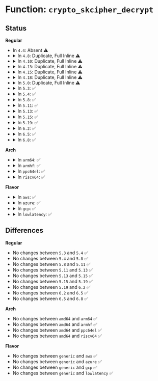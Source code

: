 # Function: <code>crypto_skcipher_decrypt</code>

## Status
<b>Regular</b>
<ul>
<li>
In <code>4.4</code>: Absent ⚠️
</li>
<li>
<details>
<summary>In <code>4.8</code>: Duplicate, Full Inline ⚠️</summary>

**Collision:** Static Duplication

**Inline:** Full

**Transformation:** False

**Instances:**

```
In fs/crypto/crypto.c (ffffffff81288a65)
Location: include/crypto/skcipher.h:425
Inline: True
```
```
In fs/crypto/fname.c (ffffffff812898d1)
Location: include/crypto/skcipher.h:425
Inline: True
Inline callers:
  - fs/crypto/fname.c:fname_decrypt
```
```
In fs/ecryptfs/crypto.c (ffffffff81339622)
Location: include/crypto/skcipher.h:425
Inline: True
Inline callers:
  - fs/ecryptfs/crypto.c:crypt_scatterlist
```
```
In fs/ecryptfs/keystore.c (ffffffff8133bc96)
Location: include/crypto/skcipher.h:425
Inline: True
Inline callers:
  - fs/ecryptfs/keystore.c:decrypt_passphrase_encrypted_session_key
  - fs/ecryptfs/keystore.c:ecryptfs_parse_tag_70_packet
```
```
In security/keys/big_key.c (ffffffff8136b884)
Location: include/crypto/skcipher.h:425
Inline: True
Inline callers:
  - security/keys/big_key.c:big_key_crypt
```
```
In security/keys/encrypted-keys/encrypted.c (ffffffff8136e8cf)
Location: include/crypto/skcipher.h:425
Inline: True
```
```
In crypto/cts.c (ffffffff813e7a15)
Location: include/crypto/skcipher.h:425
Inline: True
Inline callers:
  - crypto/cts.c:crypto_cts_decrypt
  - crypto/cts.c:crypto_cts_decrypt
  - crypto/cts.c:cts_cbc_decrypt
```
</details>
</li>
<li>
<details>
<summary>In <code>4.10</code>: Duplicate, Full Inline ⚠️</summary>

**Collision:** Static Duplication

**Inline:** Full

**Transformation:** False

**Instances:**

```
In fs/crypto/crypto.c (ffffffff8129d692)
Location: include/crypto/skcipher.h:425
Inline: True
```
```
In fs/crypto/fname.c (ffffffff8129e591)
Location: include/crypto/skcipher.h:425
Inline: True
Inline callers:
  - fs/crypto/fname.c:fname_decrypt
```
```
In fs/ecryptfs/crypto.c (ffffffff8134f3c2)
Location: include/crypto/skcipher.h:425
Inline: True
Inline callers:
  - fs/ecryptfs/crypto.c:crypt_scatterlist
```
```
In fs/ecryptfs/keystore.c (ffffffff81351a26)
Location: include/crypto/skcipher.h:425
Inline: True
Inline callers:
  - fs/ecryptfs/keystore.c:decrypt_passphrase_encrypted_session_key
  - fs/ecryptfs/keystore.c:ecryptfs_parse_tag_70_packet
```
```
In security/keys/big_key.c (ffffffff813820a4)
Location: include/crypto/skcipher.h:425
Inline: True
Inline callers:
  - security/keys/big_key.c:big_key_crypt
```
```
In security/keys/encrypted-keys/encrypted.c (ffffffff8138529c)
Location: include/crypto/skcipher.h:425
Inline: True
```
```
In crypto/cts.c (ffffffff81400845)
Location: include/crypto/skcipher.h:425
Inline: True
Inline callers:
  - crypto/cts.c:crypto_cts_decrypt
  - crypto/cts.c:crypto_cts_decrypt
  - crypto/cts.c:cts_cbc_decrypt
```
```
In crypto/xts.c (ffffffff81401c0c)
Location: include/crypto/skcipher.h:425
Inline: True
Inline callers:
  - crypto/xts.c:do_decrypt
```
</details>
</li>
<li>
<details>
<summary>In <code>4.13</code>: Duplicate, Full Inline ⚠️</summary>

**Collision:** Static Duplication

**Inline:** Full

**Transformation:** False

**Instances:**

```
In fs/crypto/crypto.c (ffffffff812ac3f6)
Location: include/crypto/skcipher.h:459
Inline: True
Inline callers:
  - fs/crypto/crypto.c:fscrypt_do_page_crypto
```
```
In fs/crypto/fname.c (ffffffff812ad057)
Location: include/crypto/skcipher.h:459
Inline: True
Inline callers:
  - fs/crypto/fname.c:fname_decrypt
```
```
In fs/ecryptfs/crypto.c (ffffffff81363e82)
Location: include/crypto/skcipher.h:459
Inline: True
Inline callers:
  - fs/ecryptfs/crypto.c:crypt_scatterlist
```
```
In fs/ecryptfs/keystore.c (ffffffff81366566)
Location: include/crypto/skcipher.h:459
Inline: True
Inline callers:
  - fs/ecryptfs/keystore.c:decrypt_passphrase_encrypted_session_key
  - fs/ecryptfs/keystore.c:ecryptfs_parse_tag_70_packet
```
```
In security/keys/big_key.c (ffffffff8139673d)
Location: include/crypto/skcipher.h:459
Inline: True
Inline callers:
  - security/keys/big_key.c:big_key_crypt
```
```
In security/keys/encrypted-keys/encrypted.c (ffffffff81399998)
Location: include/crypto/skcipher.h:459
Inline: True
```
```
In crypto/cts.c (ffffffff8140e0b9)
Location: include/crypto/skcipher.h:459
Inline: True
Inline callers:
  - crypto/cts.c:crypto_cts_decrypt
  - crypto/cts.c:crypto_cts_decrypt
  - crypto/cts.c:cts_cbc_decrypt
```
```
In crypto/xts.c (ffffffff8140efa4)
Location: include/crypto/skcipher.h:459
Inline: True
Inline callers:
  - crypto/xts.c:do_decrypt
```
</details>
</li>
<li>
<details>
<summary>In <code>4.15</code>: Duplicate, Full Inline ⚠️</summary>

**Collision:** Static Duplication

**Inline:** Full

**Transformation:** False

**Instances:**

```
In fs/crypto/crypto.c (ffffffff812cfc94)
Location: include/crypto/skcipher.h:459
Inline: True
Inline callers:
  - fs/crypto/crypto.c:fscrypt_do_page_crypto
```
```
In fs/crypto/fname.c (ffffffff812d0801)
Location: include/crypto/skcipher.h:459
Inline: True
Inline callers:
  - fs/crypto/fname.c:fname_decrypt
```
```
In fs/ecryptfs/crypto.c (ffffffff81388bf2)
Location: include/crypto/skcipher.h:459
Inline: True
Inline callers:
  - fs/ecryptfs/crypto.c:crypt_scatterlist
```
```
In fs/ecryptfs/keystore.c (ffffffff8138b1e1)
Location: include/crypto/skcipher.h:459
Inline: True
Inline callers:
  - fs/ecryptfs/keystore.c:decrypt_passphrase_encrypted_session_key
  - fs/ecryptfs/keystore.c:ecryptfs_parse_tag_70_packet
```
```
In security/keys/encrypted-keys/encrypted.c (ffffffff813bf168)
Location: include/crypto/skcipher.h:459
Inline: True
```
```
In crypto/cts.c (ffffffff81436b69)
Location: include/crypto/skcipher.h:459
Inline: True
Inline callers:
  - crypto/cts.c:crypto_cts_decrypt
  - crypto/cts.c:crypto_cts_decrypt
  - crypto/cts.c:cts_cbc_decrypt
```
```
In crypto/xts.c (ffffffff81437a78)
Location: include/crypto/skcipher.h:459
Inline: True
Inline callers:
  - crypto/xts.c:do_decrypt
```
```
In crypto/gcm.c (ffffffff8143933a)
Location: include/crypto/skcipher.h:459
Inline: True
Inline callers:
  - crypto/gcm.c:gcm_dec_hash_continue
```
</details>
</li>
<li>
<details>
<summary>In <code>4.18</code>: Duplicate, Full Inline ⚠️</summary>

**Collision:** Static Duplication

**Inline:** Full

**Transformation:** False

**Instances:**

```
In fs/crypto/crypto.c (ffffffff812fa523)
Location: include/crypto/skcipher.h:457
Inline: True
Inline callers:
  - fs/crypto/crypto.c:fscrypt_do_page_crypto
```
```
In fs/crypto/fname.c (ffffffff812fab6e)
Location: include/crypto/skcipher.h:457
Inline: True
```
```
In fs/ecryptfs/crypto.c (ffffffff813b7a42)
Location: include/crypto/skcipher.h:457
Inline: True
Inline callers:
  - fs/ecryptfs/crypto.c:crypt_scatterlist
```
```
In fs/ecryptfs/keystore.c (ffffffff813ba0e6)
Location: include/crypto/skcipher.h:457
Inline: True
Inline callers:
  - fs/ecryptfs/keystore.c:decrypt_passphrase_encrypted_session_key
  - fs/ecryptfs/keystore.c:ecryptfs_parse_tag_70_packet
```
```
In security/keys/encrypted-keys/encrypted.c (ffffffff813f01fe)
Location: include/crypto/skcipher.h:457
Inline: True
```
```
In crypto/cts.c (ffffffff81469786)
Location: include/crypto/skcipher.h:457
Inline: True
Inline callers:
  - crypto/cts.c:crypto_cts_decrypt
  - crypto/cts.c:crypto_cts_decrypt
  - crypto/cts.c:cts_cbc_decrypt
```
```
In crypto/xts.c (ffffffff8146a39c)
Location: include/crypto/skcipher.h:457
Inline: True
Inline callers:
  - crypto/xts.c:do_decrypt
```
```
In crypto/gcm.c (ffffffff8146bcc7)
Location: include/crypto/skcipher.h:457
Inline: True
Inline callers:
  - crypto/gcm.c:gcm_dec_hash_continue
```
</details>
</li>
<li>
<details>
<summary>In <code>5.0</code>: Duplicate, Full Inline ⚠️</summary>

**Collision:** Static Duplication

**Inline:** Full

**Transformation:** False

**Instances:**

```
In fs/crypto/crypto.c (ffffffff8130f8d6)
Location: include/crypto/skcipher.h:514
Inline: True
Inline callers:
  - fs/crypto/crypto.c:fscrypt_do_page_crypto
```
```
In fs/crypto/fname.c (ffffffff8130fefa)
Location: include/crypto/skcipher.h:514
Inline: True
```
```
In fs/ecryptfs/crypto.c (ffffffff813d0f66)
Location: include/crypto/skcipher.h:514
Inline: True
Inline callers:
  - fs/ecryptfs/crypto.c:crypt_scatterlist
```
```
In fs/ecryptfs/keystore.c (ffffffff813d3697)
Location: include/crypto/skcipher.h:514
Inline: True
Inline callers:
  - fs/ecryptfs/keystore.c:decrypt_passphrase_encrypted_session_key
  - fs/ecryptfs/keystore.c:ecryptfs_parse_tag_70_packet
```
```
In security/keys/encrypted-keys/encrypted.c (ffffffff8140b220)
Location: include/crypto/skcipher.h:514
Inline: True
```
```
In crypto/cts.c (ffffffff814874be)
Location: include/crypto/skcipher.h:514
Inline: True
Inline callers:
  - crypto/cts.c:crypto_cts_decrypt
  - crypto/cts.c:crypto_cts_decrypt
  - crypto/cts.c:cts_cbc_decrypt
```
```
In crypto/xts.c (ffffffff814878be)
Location: include/crypto/skcipher.h:514
Inline: True
```
```
In crypto/gcm.c (ffffffff81489239)
Location: include/crypto/skcipher.h:514
Inline: True
Inline callers:
  - crypto/gcm.c:gcm_dec_hash_continue
```
</details>
</li>
<li>
<details>
<summary>In <code>5.3</code>: ✅</summary>

```c
int crypto_skcipher_decrypt(struct skcipher_request *req);
```

**Collision:** Unique Global

**Inline:** No

**Transformation:** False

**Instances:**

```
In crypto/skcipher.c (ffffffff814a8b60)
Location: crypto/skcipher.c:857
Inline: False
Direct callers:
  - fs/crypto/crypto.c:fscrypt_crypt_block
  - fs/ecryptfs/crypto.c:crypt_scatterlist
  - fs/ecryptfs/keystore.c:decrypt_passphrase_encrypted_session_key
  - fs/ecryptfs/keystore.c:ecryptfs_parse_tag_70_packet
  - crypto/cts.c:crypto_cts_decrypt
  - crypto/cts.c:crypto_cts_decrypt
  - crypto/cts.c:cts_cbc_decrypt
  - crypto/gcm.c:gcm_dec_hash_continue
```
**Symbols:**

```
ffffffff814a8b60-ffffffff814a8bbc: crypto_skcipher_decrypt (STB_GLOBAL)
```
</details>
</li>
<li>
<details>
<summary>In <code>5.4</code>: ✅</summary>

```c
int crypto_skcipher_decrypt(struct skcipher_request *req);
```

**Collision:** Unique Global

**Inline:** No

**Transformation:** False

**Instances:**

```
In crypto/skcipher.c (ffffffff814c37c0)
Location: crypto/skcipher.c:861
Inline: False
Direct callers:
  - fs/crypto/crypto.c:fscrypt_crypt_block
  - fs/ecryptfs/crypto.c:crypt_scatterlist
  - fs/ecryptfs/keystore.c:decrypt_passphrase_encrypted_session_key
  - fs/ecryptfs/keystore.c:ecryptfs_parse_tag_70_packet
  - crypto/cts.c:crypto_cts_decrypt
  - crypto/cts.c:crypto_cts_decrypt
  - crypto/cts.c:cts_cbc_decrypt
  - crypto/gcm.c:gcm_dec_hash_continue
```
**Symbols:**

```
ffffffff814c37c0-ffffffff814c381c: crypto_skcipher_decrypt (STB_GLOBAL)
```
</details>
</li>
<li>
<details>
<summary>In <code>5.8</code>: ✅</summary>

```c
int crypto_skcipher_decrypt(struct skcipher_request *req);
```

**Collision:** Unique Global

**Inline:** No

**Transformation:** False

**Instances:**

```
In crypto/skcipher.c (ffffffff815229c0)
Location: crypto/skcipher.c:641
Inline: False
Direct callers:
  - fs/crypto/crypto.c:fscrypt_crypt_block
  - fs/crypto/fname.c:fname_decrypt
  - fs/ecryptfs/crypto.c:crypt_scatterlist
  - fs/ecryptfs/keystore.c:decrypt_passphrase_encrypted_session_key
  - fs/ecryptfs/keystore.c:ecryptfs_parse_tag_70_packet
  - crypto/cts.c:crypto_cts_decrypt
  - crypto/cts.c:crypto_cts_decrypt
  - crypto/cts.c:cts_cbc_decrypt
  - crypto/xts.c:decrypt
  - crypto/gcm.c:gcm_dec_hash_continue
  - block/blk-crypto-fallback.c:blk_crypto_fallback_decrypt_bio
```
**Symbols:**

```
ffffffff815229c0-ffffffff81522a20: crypto_skcipher_decrypt (STB_GLOBAL)
```
</details>
</li>
<li>
<details>
<summary>In <code>5.11</code>: ✅</summary>

```c
int crypto_skcipher_decrypt(struct skcipher_request *req);
```

**Collision:** Unique Global

**Inline:** No

**Transformation:** False

**Instances:**

```
In crypto/skcipher.c (ffffffff8153f880)
Location: crypto/skcipher.c:641
Inline: False
Direct callers:
  - fs/crypto/crypto.c:fscrypt_crypt_block
  - fs/crypto/fname.c:fname_decrypt
  - fs/ecryptfs/crypto.c:crypt_scatterlist
  - fs/ecryptfs/keystore.c:decrypt_passphrase_encrypted_session_key
  - fs/ecryptfs/keystore.c:ecryptfs_parse_tag_70_packet
  - crypto/cts.c:crypto_cts_decrypt
  - crypto/cts.c:crypto_cts_decrypt
  - crypto/cts.c:cts_cbc_decrypt
  - crypto/xts.c:xts_decrypt
  - crypto/gcm.c:gcm_dec_hash_continue
  - block/blk-crypto-fallback.c:blk_crypto_fallback_decrypt_bio
```
**Symbols:**

```
ffffffff8153f880-ffffffff8153f8e0: crypto_skcipher_decrypt (STB_GLOBAL)
```
</details>
</li>
<li>
<details>
<summary>In <code>5.13</code>: ✅</summary>

```c
int crypto_skcipher_decrypt(struct skcipher_request *req);
```

**Collision:** Unique Global

**Inline:** No

**Transformation:** False

**Instances:**

```
In crypto/skcipher.c (ffffffff81547e10)
Location: crypto/skcipher.c:636
Inline: False
Direct callers:
  - fs/crypto/crypto.c:fscrypt_crypt_block
  - fs/crypto/fname.c:fname_decrypt
  - fs/ecryptfs/crypto.c:crypt_scatterlist
  - fs/ecryptfs/keystore.c:decrypt_passphrase_encrypted_session_key
  - fs/ecryptfs/keystore.c:ecryptfs_parse_tag_70_packet
  - crypto/cts.c:crypto_cts_decrypt
  - crypto/cts.c:crypto_cts_decrypt
  - crypto/cts.c:cts_cbc_decrypt
  - crypto/xts.c:xts_decrypt
  - crypto/gcm.c:gcm_dec_hash_continue
  - block/blk-crypto-fallback.c:blk_crypto_fallback_decrypt_bio
```
**Symbols:**

```
ffffffff81547e10-ffffffff81547e70: crypto_skcipher_decrypt (STB_GLOBAL)
```
</details>
</li>
<li>
<details>
<summary>In <code>5.15</code>: ✅</summary>

```c
int crypto_skcipher_decrypt(struct skcipher_request *req);
```

**Collision:** Unique Global

**Inline:** No

**Transformation:** False

**Instances:**

```
In crypto/skcipher.c (ffffffff815a85f0)
Location: crypto/skcipher.c:636
Inline: False
Direct callers:
  - fs/crypto/crypto.c:fscrypt_crypt_block
  - fs/crypto/fname.c:fname_decrypt
  - fs/ecryptfs/crypto.c:crypt_scatterlist
  - fs/ecryptfs/keystore.c:decrypt_passphrase_encrypted_session_key
  - fs/ecryptfs/keystore.c:ecryptfs_parse_tag_70_packet
  - crypto/cts.c:crypto_cts_decrypt
  - crypto/cts.c:crypto_cts_decrypt
  - crypto/cts.c:cts_cbc_decrypt
  - crypto/xts.c:xts_decrypt
  - crypto/gcm.c:gcm_dec_hash_continue
  - block/blk-crypto-fallback.c:blk_crypto_fallback_decrypt_bio
```
**Symbols:**

```
ffffffff815a85f0-ffffffff815a8650: crypto_skcipher_decrypt (STB_GLOBAL)
```
</details>
</li>
<li>
<details>
<summary>In <code>5.19</code>: ✅</summary>

```c
int crypto_skcipher_decrypt(struct skcipher_request *req);
```

**Collision:** Unique Global

**Inline:** No

**Transformation:** False

**Instances:**

```
In crypto/skcipher.c (ffffffff8164f980)
Location: crypto/skcipher.c:636
Inline: False
Direct callers:
  - fs/crypto/crypto.c:fscrypt_crypt_block
  - fs/crypto/fname.c:fname_decrypt
  - fs/ecryptfs/crypto.c:crypt_scatterlist
  - fs/ecryptfs/keystore.c:decrypt_passphrase_encrypted_session_key
  - fs/ecryptfs/keystore.c:ecryptfs_parse_tag_70_packet
  - crypto/cts.c:crypto_cts_decrypt
  - crypto/cts.c:crypto_cts_decrypt
  - crypto/cts.c:cts_cbc_decrypt
  - crypto/xts.c:xts_decrypt
  - crypto/gcm.c:gcm_dec_hash_continue
  - block/blk-crypto-fallback.c:blk_crypto_fallback_decrypt_bio
```
**Symbols:**

```
ffffffff8164f980-ffffffff8164f9e7: crypto_skcipher_decrypt (STB_GLOBAL)
```
</details>
</li>
<li>
<details>
<summary>In <code>6.2</code>: ✅</summary>

```c
int crypto_skcipher_decrypt(struct skcipher_request *req);
```

**Collision:** Unique Global

**Inline:** No

**Transformation:** False

**Instances:**

```
In crypto/skcipher.c (ffffffff81708dc0)
Location: crypto/skcipher.c:636
Inline: False
Direct callers:
  - fs/crypto/crypto.c:fscrypt_crypt_block
  - fs/crypto/fname.c:fname_decrypt
  - fs/ecryptfs/crypto.c:crypt_scatterlist
  - fs/ecryptfs/keystore.c:decrypt_passphrase_encrypted_session_key
  - fs/ecryptfs/keystore.c:ecryptfs_parse_tag_70_packet
  - crypto/cts.c:crypto_cts_decrypt
  - crypto/cts.c:crypto_cts_decrypt
  - crypto/cts.c:cts_cbc_decrypt
  - crypto/xts.c:xts_decrypt
  - crypto/gcm.c:gcm_dec_hash_continue
  - block/blk-crypto-fallback.c:blk_crypto_fallback_decrypt_bio
```
**Symbols:**

```
ffffffff81708dc0-ffffffff81708e27: crypto_skcipher_decrypt (STB_GLOBAL)
```
</details>
</li>
<li>
<details>
<summary>In <code>6.5</code>: ✅</summary>

```c
int crypto_skcipher_decrypt(struct skcipher_request *req);
```

**Collision:** Unique Global

**Inline:** No

**Transformation:** False

**Instances:**

```
In crypto/skcipher.c (ffffffff81742fe0)
Location: crypto/skcipher.c:659
Inline: False
Direct callers:
  - fs/crypto/crypto.c:fscrypt_crypt_block
  - fs/crypto/fname.c:fname_decrypt
  - fs/ecryptfs/crypto.c:crypt_scatterlist
  - fs/ecryptfs/keystore.c:decrypt_passphrase_encrypted_session_key
  - fs/ecryptfs/keystore.c:ecryptfs_parse_tag_70_packet
  - crypto/cts.c:crypto_cts_decrypt
  - crypto/cts.c:crypto_cts_decrypt
  - crypto/cts.c:cts_cbc_decrypt
  - crypto/xts.c:xts_decrypt
  - crypto/gcm.c:gcm_dec_hash_continue
  - block/blk-crypto-fallback.c:blk_crypto_fallback_decrypt_bio
```
**Symbols:**

```
ffffffff81742fe0-ffffffff81743040: crypto_skcipher_decrypt (STB_GLOBAL)
```
</details>
</li>
<li>
<details>
<summary>In <code>6.8</code>: ✅</summary>

```c
int crypto_skcipher_decrypt(struct skcipher_request *req);
```

**Collision:** Unique Global

**Inline:** No

**Transformation:** False

**Instances:**

```
In crypto/skcipher.c (ffffffff81785330)
Location: crypto/skcipher.c:677
Inline: False
Direct callers:
  - fs/crypto/crypto.c:fscrypt_crypt_data_unit
  - fs/crypto/fname.c:fname_decrypt
  - fs/ecryptfs/crypto.c:crypt_scatterlist
  - fs/ecryptfs/keystore.c:decrypt_passphrase_encrypted_session_key
  - fs/ecryptfs/keystore.c:ecryptfs_parse_tag_70_packet
  - crypto/cts.c:crypto_cts_decrypt
  - crypto/cts.c:crypto_cts_decrypt
  - crypto/cts.c:cts_cbc_decrypt
  - crypto/xts.c:xts_decrypt
  - crypto/gcm.c:gcm_dec_hash_continue
  - block/blk-crypto-fallback.c:blk_crypto_fallback_decrypt_bio
```
**Symbols:**

```
ffffffff81785330-ffffffff817853a4: crypto_skcipher_decrypt (STB_GLOBAL)
```
</details>
</li>
</ul>
<b>Arch</b>
<ul>
<li>
<details>
<summary>In <code>arm64</code>: ✅</summary>

```c
int crypto_skcipher_decrypt(struct skcipher_request *req);
```

**Collision:** Unique Global

**Inline:** No

**Transformation:** False

**Instances:**

```
In crypto/skcipher.c (ffff8000105be058)
Location: crypto/skcipher.c:861
Inline: False
Direct callers:
  - fs/crypto/crypto.c:fscrypt_crypt_block
  - fs/ecryptfs/crypto.c:crypt_scatterlist
  - fs/ecryptfs/keystore.c:decrypt_passphrase_encrypted_session_key
  - fs/ecryptfs/keystore.c:ecryptfs_parse_tag_70_packet
  - crypto/cts.c:crypto_cts_decrypt
  - crypto/cts.c:crypto_cts_decrypt
  - crypto/cts.c:crypto_cts_decrypt
  - crypto/cts.c:cts_cbc_decrypt
  - crypto/gcm.c:gcm_dec_hash_continue
```
**Symbols:**

```
ffff8000105be058-ffff8000105be0cc: crypto_skcipher_decrypt (STB_GLOBAL)
```
</details>
</li>
<li>
<details>
<summary>In <code>armhf</code>: ✅</summary>

```c
int crypto_skcipher_decrypt(struct skcipher_request *req);
```

**Collision:** Unique Global

**Inline:** No

**Transformation:** False

**Instances:**

```
In crypto/skcipher.c (c076be4c)
Location: crypto/skcipher.c:861
Inline: False
Direct callers:
  - fs/crypto/crypto.c:fscrypt_crypt_block
  - fs/crypto/fname.c:fname_decrypt
  - fs/ecryptfs/crypto.c:crypt_extent
  - fs/ecryptfs/keystore.c:decrypt_passphrase_encrypted_session_key
  - fs/ecryptfs/keystore.c:ecryptfs_parse_tag_70_packet
  - crypto/cts.c:crypto_cts_decrypt
  - crypto/cts.c:crypto_cts_decrypt
  - crypto/cts.c:cts_cbc_decrypt
  - crypto/gcm.c:gcm_dec_hash_continue
```
**Symbols:**

```
c076be4c-c076beb4: crypto_skcipher_decrypt (STB_GLOBAL)
```
</details>
</li>
<li>
<details>
<summary>In <code>ppc64el</code>: ✅</summary>

```c
int crypto_skcipher_decrypt(struct skcipher_request *req);
```

**Collision:** Unique Global

**Inline:** No

**Transformation:** False

**Instances:**

```
In crypto/skcipher.c (c0000000007456c0)
Location: crypto/skcipher.c:861
Inline: False
Direct callers:
  - fs/crypto/crypto.c:fscrypt_crypt_block
  - fs/ecryptfs/crypto.c:crypt_scatterlist
  - fs/ecryptfs/keystore.c:decrypt_passphrase_encrypted_session_key
  - fs/ecryptfs/keystore.c:ecryptfs_parse_tag_70_packet
  - crypto/cts.c:crypto_cts_decrypt
  - crypto/cts.c:crypto_cts_decrypt
  - crypto/cts.c:crypto_cts_decrypt
  - crypto/cts.c:cts_cbc_decrypt
  - crypto/gcm.c:gcm_dec_hash_continue
```
**Symbols:**

```
c0000000007456c0-c000000000745778: crypto_skcipher_decrypt (STB_GLOBAL)
```
</details>
</li>
<li>
<details>
<summary>In <code>riscv64</code>: ✅</summary>

```c
int crypto_skcipher_decrypt(struct skcipher_request *req);
```

**Collision:** Unique Global

**Inline:** No

**Transformation:** False

**Instances:**

```
In crypto/skcipher.c (ffffffe000403504)
Location: crypto/skcipher.c:861
Inline: False
Direct callers:
  - fs/crypto/crypto.c:fscrypt_crypt_block
  - fs/ecryptfs/crypto.c:crypt_scatterlist
  - fs/ecryptfs/keystore.c:decrypt_passphrase_encrypted_session_key
  - fs/ecryptfs/keystore.c:ecryptfs_parse_tag_70_packet
  - crypto/cts.c:crypto_cts_decrypt
  - crypto/cts.c:crypto_cts_decrypt
  - crypto/cts.c:cts_cbc_decrypt
  - crypto/gcm.c:gcm_dec_hash_continue
```
**Symbols:**

```
ffffffe000403504-ffffffe00040356e: crypto_skcipher_decrypt (STB_GLOBAL)
```
</details>
</li>
</ul>
<b>Flavor</b>
<ul>
<li>
<details>
<summary>In <code>aws</code>: ✅</summary>

```c
int crypto_skcipher_decrypt(struct skcipher_request *req);
```

**Collision:** Unique Global

**Inline:** No

**Transformation:** False

**Instances:**

```
In crypto/skcipher.c (ffffffff814bbda0)
Location: crypto/skcipher.c:861
Inline: False
Direct callers:
  - fs/crypto/crypto.c:fscrypt_crypt_block
  - fs/ecryptfs/crypto.c:crypt_scatterlist
  - fs/ecryptfs/keystore.c:decrypt_passphrase_encrypted_session_key
  - fs/ecryptfs/keystore.c:ecryptfs_parse_tag_70_packet
  - crypto/cts.c:crypto_cts_decrypt
  - crypto/cts.c:crypto_cts_decrypt
  - crypto/cts.c:cts_cbc_decrypt
  - crypto/gcm.c:gcm_dec_hash_continue
```
**Symbols:**

```
ffffffff814bbda0-ffffffff814bbdfc: crypto_skcipher_decrypt (STB_GLOBAL)
```
</details>
</li>
<li>
<details>
<summary>In <code>azure</code>: ✅</summary>

```c
int crypto_skcipher_decrypt(struct skcipher_request *req);
```

**Collision:** Unique Global

**Inline:** No

**Transformation:** False

**Instances:**

```
In crypto/skcipher.c (ffffffff814ac7c0)
Location: crypto/skcipher.c:861
Inline: False
Direct callers:
  - fs/crypto/crypto.c:fscrypt_crypt_block
  - fs/ecryptfs/crypto.c:crypt_scatterlist
  - fs/ecryptfs/keystore.c:decrypt_passphrase_encrypted_session_key
  - fs/ecryptfs/keystore.c:ecryptfs_parse_tag_70_packet
  - crypto/cts.c:crypto_cts_decrypt
  - crypto/cts.c:crypto_cts_decrypt
  - crypto/cts.c:cts_cbc_decrypt
  - crypto/gcm.c:gcm_dec_hash_continue
```
**Symbols:**

```
ffffffff814ac7c0-ffffffff814ac81c: crypto_skcipher_decrypt (STB_GLOBAL)
```
</details>
</li>
<li>
<details>
<summary>In <code>gcp</code>: ✅</summary>

```c
int crypto_skcipher_decrypt(struct skcipher_request *req);
```

**Collision:** Unique Global

**Inline:** No

**Transformation:** False

**Instances:**

```
In crypto/skcipher.c (ffffffff814b7e30)
Location: crypto/skcipher.c:861
Inline: False
Direct callers:
  - fs/crypto/crypto.c:fscrypt_crypt_block
  - fs/ecryptfs/crypto.c:crypt_scatterlist
  - fs/ecryptfs/keystore.c:decrypt_passphrase_encrypted_session_key
  - fs/ecryptfs/keystore.c:ecryptfs_parse_tag_70_packet
  - crypto/cts.c:crypto_cts_decrypt
  - crypto/cts.c:crypto_cts_decrypt
  - crypto/cts.c:cts_cbc_decrypt
  - crypto/gcm.c:gcm_dec_hash_continue
```
**Symbols:**

```
ffffffff814b7e30-ffffffff814b7e8c: crypto_skcipher_decrypt (STB_GLOBAL)
```
</details>
</li>
<li>
<details>
<summary>In <code>lowlatency</code>: ✅</summary>

```c
int crypto_skcipher_decrypt(struct skcipher_request *req);
```

**Collision:** Unique Global

**Inline:** No

**Transformation:** False

**Instances:**

```
In crypto/skcipher.c (ffffffff814d0910)
Location: crypto/skcipher.c:861
Inline: False
Direct callers:
  - fs/crypto/crypto.c:fscrypt_crypt_block
  - fs/ecryptfs/crypto.c:crypt_scatterlist
  - fs/ecryptfs/keystore.c:decrypt_passphrase_encrypted_session_key
  - fs/ecryptfs/keystore.c:ecryptfs_parse_tag_70_packet
  - crypto/cts.c:crypto_cts_decrypt
  - crypto/cts.c:crypto_cts_decrypt
  - crypto/cts.c:cts_cbc_decrypt
  - crypto/gcm.c:gcm_dec_hash_continue
```
**Symbols:**

```
ffffffff814d0910-ffffffff814d096c: crypto_skcipher_decrypt (STB_GLOBAL)
```
</details>
</li>
</ul>

## Differences
<b>Regular</b>
<ul>
<li>
No changes between <code>5.3</code> and <code>5.4</code> ✅
</li>
<li>
No changes between <code>5.4</code> and <code>5.8</code> ✅
</li>
<li>
No changes between <code>5.8</code> and <code>5.11</code> ✅
</li>
<li>
No changes between <code>5.11</code> and <code>5.13</code> ✅
</li>
<li>
No changes between <code>5.13</code> and <code>5.15</code> ✅
</li>
<li>
No changes between <code>5.15</code> and <code>5.19</code> ✅
</li>
<li>
No changes between <code>5.19</code> and <code>6.2</code> ✅
</li>
<li>
No changes between <code>6.2</code> and <code>6.5</code> ✅
</li>
<li>
No changes between <code>6.5</code> and <code>6.8</code> ✅
</li>
</ul>
<b>Arch</b>
<ul>
<li>
No changes between <code>amd64</code> and <code>arm64</code> ✅
</li>
<li>
No changes between <code>amd64</code> and <code>armhf</code> ✅
</li>
<li>
No changes between <code>amd64</code> and <code>ppc64el</code> ✅
</li>
<li>
No changes between <code>amd64</code> and <code>riscv64</code> ✅
</li>
</ul>
<b>Flavor</b>
<ul>
<li>
No changes between <code>generic</code> and <code>aws</code> ✅
</li>
<li>
No changes between <code>generic</code> and <code>azure</code> ✅
</li>
<li>
No changes between <code>generic</code> and <code>gcp</code> ✅
</li>
<li>
No changes between <code>generic</code> and <code>lowlatency</code> ✅
</li>
</ul>
